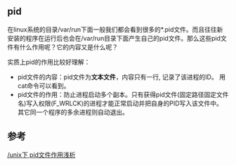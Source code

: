 ## pid
在linux系统的目录/var/run下面一般我们都会看到很多的*.pid文件。而且往往新安装的程序在运行后也会在/var/run目录下面产生自己的pid文件。那么这些pid文件有什么作用呢？它的内容又是什么呢？


实质上pid的作用比较好理解：

 - pid文件的内容：pid文件为**文本文件**，内容只有一行, 记录了该进程的ID。 
用cat命令可以看到。 
 - pid文件的作用：防止进程启动多个副本。只有获得pid文件(固定路径固定文件名)写入权限(F_WRLCK)的进程才能正常启动并把自身的PID写入该文件中。其它同一个程序的多余进程则自动退出。 


## 参考
[/unix下 pid文件作用浅析](https://siwind.iteye.com/blog/1753517)